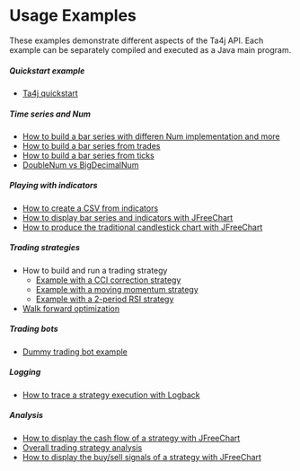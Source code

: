# Usage Examples
These examples demonstrate different aspects of the Ta4j API. Each example can be separately compiled and executed as a Java main program.

##### Quickstart example

  * [Ta4j quickstart](https://github.com/ta4j/ta4j/blob/master/ta4j-examples/src/main/java/ta4jexamples/Quickstart.java)

##### Time series and Num

  * [How to build a bar series with differen Num implementation and more](https://github.com/ta4j/ta4j/blob/develop/ta4j-examples/src/main/java/ta4jexamples/timeSeries/BuildTimeSeries.java)
  * [How to build a bar series from trades](https://github.com/ta4j/ta4j/blob/master/ta4j-examples/src/main/java/ta4jexamples/loaders/CsvTradesLoader.java)
  * [How to build a bar series from ticks](https://github.com/ta4j/ta4j/blob/master/ta4j-examples/src/main/java/ta4jexamples/loaders/CsvBarsLoader.java)
  * [DoubleNum vs BigDecimalNum](https://github.com/ta4j/ta4j/blob/develop/ta4j-examples/src/main/java/ta4jexamples/num/DoubleNumVsBigDecimalNum.java)

##### Playing with indicators

  * [How to create a CSV from indicators](https://github.com/ta4j/ta4j/blob/master/ta4j-examples/src/main/java/ta4jexamples/indicators/IndicatorsToCsv.java)
  * [How to display bar series and indicators with JFreeChart](https://github.com/ta4j/ta4j/blob/master/ta4j-examples/src/main/java/ta4jexamples/indicators/IndicatorsToChart.java)
  * [How to produce the traditional candlestick chart with JFreeChart](https://github.com/ta4j/ta4j/blob/master/ta4j-examples/src/main/java/ta4jexamples/indicators/CandlestickChart.java)

##### Trading strategies

  * How to build and run a trading strategy
    * [Example with a CCI correction strategy](https://github.com/ta4j/ta4j/blob/master/ta4j-examples/src/main/java/ta4jexamples/strategies/CCICorrectionStrategy.java)
    * [Example with a moving momentum strategy](https://github.com/ta4j/ta4j/blob/master/ta4j-examples/src/main/java/ta4jexamples/strategies/MovingMomentumStrategy.java)
    * [Example with a 2-period RSI strategy](https://github.com/ta4j/ta4j/blob/master/ta4j-examples/src/main/java/ta4jexamples/strategies/RSI2Strategy.java)
  * [Walk forward optimization](https://github.com/ta4j/ta4j/blob/master/ta4j-examples/src/main/java/ta4jexamples/walkforward/WalkForward.java)

##### Trading bots

  * [Dummy trading bot example](https://github.com/ta4j/ta4j/blob/master/ta4j-examples/src/main/java/ta4jexamples/bots/TradingBotOnMovingBarSeries.java)

##### Logging

  * [How to trace a strategy execution with Logback](https://github.com/ta4j/ta4j/blob/master/ta4j-examples/src/main/java/ta4jexamples/logging/StrategyExecutionLogging.java)

##### Analysis

  * [How to display the cash flow of a strategy with JFreeChart](https://github.com/ta4j/ta4j/blob/master/ta4j-examples/src/main/java/ta4jexamples/analysis/CashFlowToChart.java)
  * [Overall trading strategy analysis](https://github.com/ta4j/ta4j/blob/master/ta4j-examples/src/main/java/ta4jexamples/analysis/StrategyAnalysis.java)
  * [How to display the buy/sell signals of a strategy with JFreeChart](https://github.com/ta4j/ta4j/blob/master/ta4j-examples/src/main/java/ta4jexamples/analysis/BuyAndSellSignalsToChart.java)
